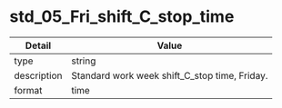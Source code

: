 # std_05_Fri_shift_C_stop_time
| Detail | Value |
| ------ | ----- |
| type | string |
| description | Standard work week shift_C_stop time, Friday. |
| format | time |
